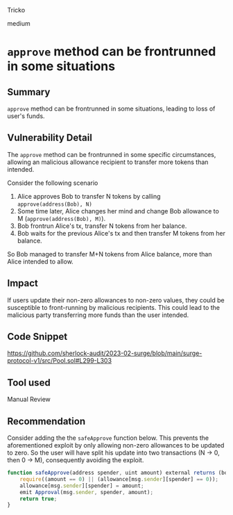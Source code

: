 Tricko

medium

# `approve` method can be frontrunned in some situations

## Summary
`approve` method can be frontrunned in some situations, leading to loss of user's funds.

## Vulnerability Detail
The `approve` method can be frontrunned in some specific circumstances, allowing an malicious allowance recipient to transfer more tokens than intended.

Consider the following scenario
1. Alice approves Bob to transfer N tokens by calling `approve(address(Bob), N)`
2. Some time later, Alice changes her mind and change Bob allowance to M (`approve(address(Bob), M)`).
3. Bob frontrun Alice's tx, transfer N tokens from her balance.
4. Bob waits for the previous Alice's tx and then transfer M tokens from her balance.

So Bob managed to transfer M+N tokens from Alice balance, more than Alice intended to allow.

## Impact
If users update their non-zero allowances to non-zero values, they could be susceptible to front-running by malicious recipients. This could lead to the malicious party transferring more funds than the user intended.

## Code Snippet
https://github.com/sherlock-audit/2023-02-surge/blob/main/surge-protocol-v1/src/Pool.sol#L299-L303

## Tool used
Manual Review

## Recommendation
Consider adding the the `safeApprove` function below. This prevents the aforementioned exploit by only allowing non-zero allowances to be updated to zero. So the user will have split his update into two transactions (N -> 0, then 0 -> M), consequently avoiding the exploit.

```javascript
function safeApprove(address spender, uint amount) external returns (bool) {
    require((amount == 0) || (allowance[msg.sender][spender] == 0));
    allowance[msg.sender][spender] = amount;
    emit Approval(msg.sender, spender, amount);
    return true;
}
```
